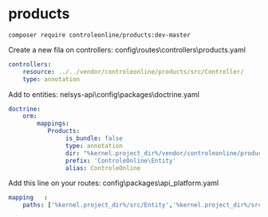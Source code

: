 # products


`composer require controleonline/products:dev-master`



Create a new fila on controllers:
config\routes\controllers\products.yaml

```yaml
controllers:
    resource: ../../vendor/controleonline/products/src/Controller/
    type: annotation      
```

Add to entities:
nelsys-api\config\packages\doctrine.yaml
```yaml
doctrine:
    orm:
        mappings:
           Products:
                is_bundle: false
                type: annotation
                dir: "%kernel.project_dir%/vendor/controleonline/products/src/Entity"
                prefix: 'ControleOnline\Entity'
                alias: ControleOnline                             
```          


Add this line on your routes:
config\packages\api_platform.yaml
```yaml          
mapping   :
    paths: ['%kernel.project_dir%/src/Entity','%kernel.project_dir%/src/Resource',"%kernel.project_dir%/vendor/controleonline/products/src/Entity"]        
```          
